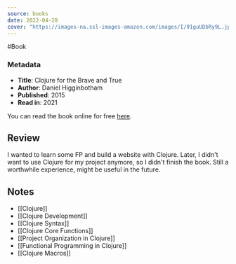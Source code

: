 ```yaml
---
source: books
date: 2022-04-20
cover: "https://images-na.ssl-images-amazon.com/images/I/91guUDbRy9L.jpg"
---
```

#Book 
### Metadata
- **Title**: Clojure for the Brave and True
- **Author**: Daniel Higginbotham
- **Published**: 2015
- **Read in**: 2021

You can read the book online for free [here](https://www.braveclojure.com/clojure-for-the-brave-and-true/).

## Review
I wanted to learn some FP and build a website with Clojure. Later, I didn't want to use Clojure for my project anymore, so I didn't finish the book. Still a worthwhile experience, might be useful in the future.
## Notes
- [[Clojure]]
- [[Clojure Development]]
- [[Clojure Syntax]]
- [[Clojure Core Functions]]
- [[Project Organization in Clojure]]
- [[Functional Programming in Clojure]]
- [[Clojure Macros]]